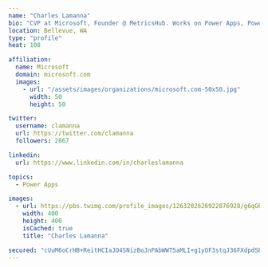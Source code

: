 ```yaml
---
name: "Charles Lamanna"
bio: "CVP at Microsoft, Founder @ MetricsHub. Works on Power Apps, Power Automate, Power Virtual Agent, Common Data Service and Dynamics 365."
location: Bellevue, WA
type: "profile"
heat: 108

affiliation:
  name: Microsoft
  domain: microsoft.com
  images:
    - url: "/assets/images/organizations/microsoft.com-50x50.jpg"
      width: 50
      height: 50

twitter:
  username: clamanna
  url: https://twitter.com/clamanna
  followers: 2867

linkedin:
  url: https://www.linkedin.com/in/charleslamanna

topics:
  - Power Apps

images:
  - url: https://pbs.twimg.com/profile_images/1263202626922876928/g6qGbHZ-_400x400.jpg
    width: 400
    height: 400
    isCached: true
    title: "Charles Lamanna"

secured: "cUuM6oCrHB+ReitHCIaJO4SNizBoJnPAbWWT5aMLI+g1yOF3stqJ36FXdpdSBgYvffe+pEQsM8pjm2zq9z+NTLeZ1IQI/UU2FyIe2t+l9PPXjM29LQPZBIkV6mQX2XQOAMjOvnfNHxI8wtpAKqzaCZI8T7dtvZN12+31m90LUbfi7UmlzxTds8IWejb8CDlKZ9oOjImNs+LH31LYt8lljG3nDNwuIP1d8PFKn17Lq1AWoU5knx/BYR6FW2JciK+kqnurVzJvsVDnPJ0ZYFr93rywI++BOlJJvgx9OdYlXDbeXhpf4TCNQXdRHC/I8vpV4txXB0CqDltWlOyFfJbX8vGcI09YZL9eWJK/GQfAGhA01CODqZgpRa7zVHzhoXK26zVskjVwnLI6SA7e7+JPx5CHrqlvxtBVSjUP60dD51g=;bR7GGDdo4Anxg38MgpEJ9Q=="
---
```


